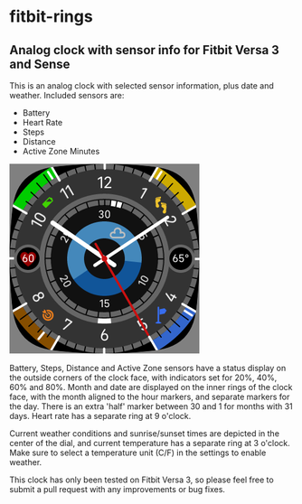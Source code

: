# fitbit-rings
## Analog clock with sensor info for Fitbit Versa 3 and Sense

This is an analog clock with selected sensor information, plus date and weather. Included sensors are: 
+ Battery
+ Heart Rate
+ Steps
+ Distance
+ Active Zone Minutes

<img src="Screenshot1.png" />

Battery, Steps, Distance and Active Zone sensors have a status display on the outside corners of the clock face, with indicators set for 20%, 40%, 60% and 80%. Month and date are displayed on the inner rings of the clock face, with the month aligned to the hour markers, and separate markers for the day. There is an extra 'half' marker between 30 and 1 for months with 31 days. Heart rate has a separate ring at 9 o'clock.

Current weather conditions and sunrise/sunset times are depicted in the center of the dial, and current temperature has a separate ring at 3 o'clock. Make sure to select a temperature unit (C/F) in the settings to enable weather.

This clock has only been tested on Fitbit Versa 3, so please feel free to submit a pull request with any improvements or bug fixes.